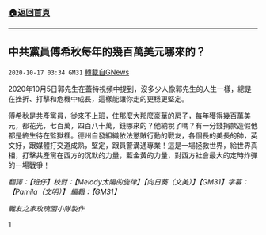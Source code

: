 ###  [:house:返回首頁](https://github.com/ourhimalayas/txt)
---

## 中共黨員傅希秋每年的幾百萬美元哪來的？
`2020-10-17 03:34 GM31` [轉載自GNews](https://gnews.org/zh-hant/429665/)

2020年10月5日郭先生在蓋特視頻中提到，沒多少人像郭先生的人生一樣，總是在挫折、打擊和危機中成長，這樣能讓你走的更穩更堅定。

傅希秋是共產黨員，從來不上班，住那麼大那麼豪華的房子，每年獲得幾百萬美元，都花光，七百萬，四百八十萬，錢哪來的？他納稅了嗎？有一分錢捐款造假他都是終生待在監獄裡。德州自發組織依法懲賊行動的戰友，各個長的美長的帥，英文好，跟媒體打交道成熟，堅定，跟員警溝通專業！這是一場拯救世界，給世界真相，打擊共產黨在西方的沉默的力量，藍金黃的力量，對西方社會最大的定時炸彈的一場戰爭！

*翻譯：【班仔】校對：【Melody太陽的旋律】【向日葵（文美）】【GM31】字幕：【Pamila（文明）】 編輯：【GM31】*

*戰友之家玫瑰園小隊製作*

1
